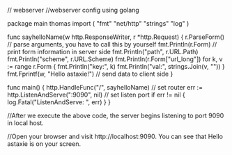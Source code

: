 // webserver
//webserver config using golang

package main
thomas
import (
    "fmt"
    "net/http"
    "strings"
    "log"
)

func sayhelloName(w http.ResponseWriter, r *http.Request) {
    r.ParseForm()  // parse arguments, you have to call this by yourself
    fmt.Println(r.Form)  // print form information in server side
    fmt.Println("path", r.URL.Path)
    fmt.Println("scheme", r.URL.Scheme)
    fmt.Println(r.Form["url_long"])
    for k, v := range r.Form {
        fmt.Println("key:", k)
        fmt.Println("val:", strings.Join(v, ""))
    }
    fmt.Fprintf(w, "Hello astaxie!") // send data to client side
}

func main() {
    http.HandleFunc("/", sayhelloName) // set router
    err := http.ListenAndServe(":9090", nil) // set listen port
    if err != nil {
        log.Fatal("ListenAndServe: ", err)
    }
}

//After we execute the above code, the server begins listening to port 9090 in local host.

//Open your browser and visit http://localhost:9090. You can see that Hello astaxie is on your screen.
